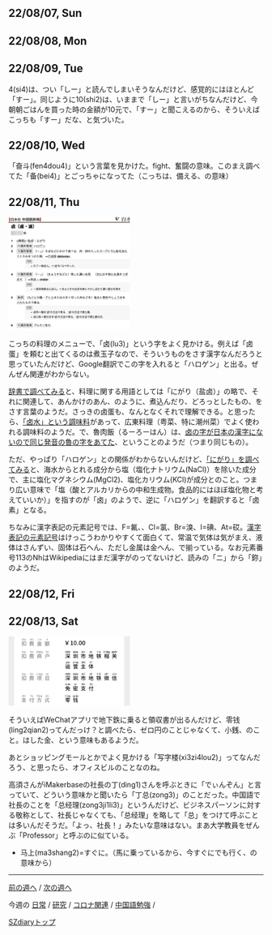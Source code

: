 ## 22/08/07, Sun


## 22/08/08, Mon


## 22/08/09, Tue

4(si4)は、つい「しー」と読んでしまいそうなんだけど、感覚的にはほとんど「すー」。同じように10(shi2)は、いままで「しー」と言いがちなんだけど、今朝朝ごはんを買った時の金額が10元で、「すー」と聞こえるのから、そういえばこっちも「すー」だな、と気づいた。

## 22/08/10, Wed

「奋斗(fen4dou4)」という言葉を見かけた。fight、奮闘の意味。このまえ調べてた「备(bei4)」とごっちゃになってた（こっちは、備える、の意味）


## 22/08/11, Thu

<img src="https://github.com/akita11/SZdiary/blob/main/diary/photo/2022-08-11_19.24.23.png" width="240px">

こっちの料理のメニューで、「卤(lu3)」という字をよく見かける。例えば「卤蛋」を頼むと出てくるのは煮玉子なので、そういうものをさす漢字なんだろうと思っていたんだけど、Google翻訳でこの字を入れると「ハロゲン」と出る。ぜんぜん関連がわからない。

[辞書で調べてみる](https://cjjc.weblio.jp/content/%E5%8D%A4)と、料理に関する用語としては「にがり（盐卤）」の略で、それに関連して、あんかけのあん、のように、煮込んだり、どろっとしたもの、をさす言葉のようだ。さっきの卤蛋も、なんとなくそれで理解できる。と思ったら、[「卤水」という調味料](https://baike.baidu.com/item/%E5%8D%A4%E6%B0%B4/6437024)があって、広東料理（粤菜、特に潮州菜）でよく使われる調味料のようだ。で、魯肉飯（るーろーはん）は、[卤の字が日本の漢字にないので同じ発音の魯の字をあてた](https://ja.wikipedia.org/wiki/%E6%BB%B7%E8%82%89%E9%A3%AF)、ということのようだ（つまり同じもの）。

ただ、やっぱり「ハロゲン」との関係がわからないんだけど、[「にがり」を調べてみる](https://ja.wikipedia.org/wiki/%E3%81%AB%E3%81%8C%E3%82%8A)と、海水からとれる成分から塩（塩化ナトリウム(NaCl)）を除いた成分で、主に塩化マグネシウム(MgCl2)、塩化カリウム(KCl)が成分とのこと。つまり広い意味で「塩（酸とアルカリからの中和生成物。食品的にはほぼ塩化物と考えていいか）」を指すのが「卤」のようで、逆に「ハロゲン」を翻訳すると「卤素」となる。

ちなみに漢字表記の元素記号では、F=氟、、Cl=氯、Br=溴、I=碘、At=砹。[漢字表記の元素記号](https://ja.wikipedia.org/wiki/%E5%85%83%E7%B4%A0%E3%81%AE%E4%B8%AD%E5%9B%BD%E8%AA%9E%E5%90%8D%E7%A7%B0)はけっこうわかりやすくて面白くて、常温で気体は気がまえ、液体はさんずい、固体は石へん、ただし金属は金へん、で揃っている。なお元素番号113のNhはWikipediaにはまだ漢字がのってないけど、読みの「ニ」から「鉨」のようだ。


## 22/08/12, Fri


## 22/08/13, Sat

<img src="https://github.com/akita11/SZdiary/blob/main/diary/photo/2022-08-13_14.01.48.jpg" width="240px">

そういえばWeChatアプリで地下鉄に乗ると領収書が出るんだけど、零钱(ling2qian2)ってんだっけ？と調べたら、ゼロ円のことじゃなくて、小銭、のこと。はした金、という意味もあるようだ。

あとショッピングモールとかでよく見かける「写字楼(xi3zi4lou2)」ってなんだろう、と思ったら、オフィスビルのことなのね。

高須さんがiMakerbaseの社長の丁(ding1)さんを呼ぶときに「でぃんぞん」と言っていて、どういう意味かと聞いたら「丁总(zong3)」のことだった。中国語で社長のことを「总经理(zong3ji1li3)」というんだけど、ビジネスパーソンに対する敬称として、社長じゃなくても、「总经理」を略して「总」をつけて呼ぶことは多いんだそうだ。「よっ、社長！」みたいな意味はない。まあ大学教員をぜんぶ「Professor」と呼ぶのに似ている。

- 马上(ma3shang2)=すぐに。（馬に乗っているから、今すぐにでも行く、の意味から）

***

[前の週へ](2207-5.md) /
[次の週へ](2208-2.md)

今週の
[日常](../diary/2208-1.md) /
[研究](../research/2208-1.md) /
[コロナ関連](../covid19/2208-1.md) / 
[中国語勉強](../chinese/2208-1.md) / 

[SZdiaryトップ](../../README.md)
